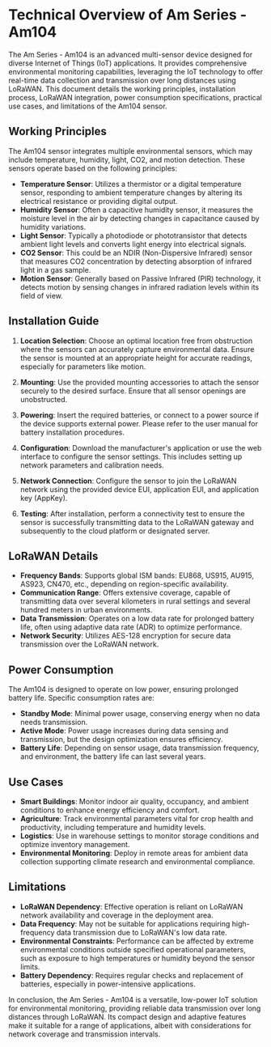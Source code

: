 # Technical Overview of Am Series - Am104

The Am Series - Am104 is an advanced multi-sensor device designed for diverse Internet of Things (IoT) applications. It provides comprehensive environmental monitoring capabilities, leveraging the IoT technology to offer real-time data collection and transmission over long distances using LoRaWAN. This document details the working principles, installation process, LoRaWAN integration, power consumption specifications, practical use cases, and limitations of the Am104 sensor.

## Working Principles

The Am104 sensor integrates multiple environmental sensors, which may include temperature, humidity, light, CO2, and motion detection. These sensors operate based on the following principles:

- **Temperature Sensor**: Utilizes a thermistor or a digital temperature sensor, responding to ambient temperature changes by altering its electrical resistance or providing digital output.
- **Humidity Sensor**: Often a capacitive humidity sensor, it measures the moisture level in the air by detecting changes in capacitance caused by humidity variations.
- **Light Sensor**: Typically a photodiode or phototransistor that detects ambient light levels and converts light energy into electrical signals.
- **CO2 Sensor**: This could be an NDIR (Non-Dispersive Infrared) sensor that measures CO2 concentration by detecting absorption of infrared light in a gas sample.
- **Motion Sensor**: Generally based on Passive Infrared (PIR) technology, it detects motion by sensing changes in infrared radiation levels within its field of view.

## Installation Guide

1. **Location Selection**: Choose an optimal location free from obstruction where the sensors can accurately capture environmental data. Ensure the sensor is mounted at an appropriate height for accurate readings, especially for parameters like motion.

2. **Mounting**: Use the provided mounting accessories to attach the sensor securely to the desired surface. Ensure that all sensor openings are unobstructed.

3. **Powering**: Insert the required batteries, or connect to a power source if the device supports external power. Please refer to the user manual for battery installation procedures.

4. **Configuration**: Download the manufacturer's application or use the web interface to configure the sensor settings. This includes setting up network parameters and calibration needs.

5. **Network Connection**: Configure the sensor to join the LoRaWAN network using the provided device EUI, application EUI, and application key (AppKey).

6. **Testing**: After installation, perform a connectivity test to ensure the sensor is successfully transmitting data to the LoRaWAN gateway and subsequently to the cloud platform or designated server.

## LoRaWAN Details

- **Frequency Bands**: Supports global ISM bands: EU868, US915, AU915, AS923, CN470, etc., depending on region-specific availability.
- **Communication Range**: Offers extensive coverage, capable of transmitting data over several kilometers in rural settings and several hundred meters in urban environments.
- **Data Transmission**: Operates on a low data rate for prolonged battery life, often using adaptive data rate (ADR) to optimize performance.
- **Network Security**: Utilizes AES-128 encryption for secure data transmission over the LoRaWAN network.

## Power Consumption

The Am104 is designed to operate on low power, ensuring prolonged battery life. Specific consumption rates are:

- **Standby Mode**: Minimal power usage, conserving energy when no data needs transmission.
- **Active Mode**: Power usage increases during data sensing and transmission, but the design optimization ensures efficiency.
- **Battery Life**: Depending on sensor usage, data transmission frequency, and environment, the battery life can last several years.

## Use Cases

- **Smart Buildings**: Monitor indoor air quality, occupancy, and ambient conditions to enhance energy efficiency and comfort.
- **Agriculture**: Track environmental parameters vital for crop health and productivity, including temperature and humidity levels.
- **Logistics**: Use in warehouse settings to monitor storage conditions and optimize inventory management.
- **Environmental Monitoring**: Deploy in remote areas for ambient data collection supporting climate research and environmental compliance.

## Limitations

- **LoRaWAN Dependency**: Effective operation is reliant on LoRaWAN network availability and coverage in the deployment area.
- **Data Frequency**: May not be suitable for applications requiring high-frequency data transmission due to LoRaWAN's low data rate.
- **Environmental Constraints**: Performance can be affected by extreme environmental conditions outside specified operational parameters, such as exposure to high temperatures or humidity beyond the sensor limits.
- **Battery Dependency**: Requires regular checks and replacement of batteries, especially in power-intensive applications.

In conclusion, the Am Series - Am104 is a versatile, low-power IoT solution for environmental monitoring, providing reliable data transmission over long distances through LoRaWAN. Its compact design and adaptive features make it suitable for a range of applications, albeit with considerations for network coverage and transmission intervals.
